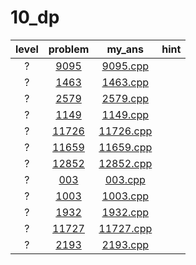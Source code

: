# 10_dp
| level | problem | my_ans | hint |
| :--: | :--: | :--: | :--: |
| ? | [9095](https://www.acmicpc.net/problem/9095) | [9095.cpp](./9095/9095.cpp) |  |
| ? | [1463](https://www.acmicpc.net/problem/1463) | [1463.cpp](./1463/1463.cpp) |  |
| ? | [2579](https://www.acmicpc.net/problem/2579) | [2579.cpp](./2579/2579.cpp) |  |
| ? | [1149](https://www.acmicpc.net/problem/1149) | [1149.cpp](./1149/1149.cpp) |  |
| ? | [11726](https://www.acmicpc.net/problem/11726) | [11726.cpp](./11726/11726.cpp) |  |
| ? | [11659](https://www.acmicpc.net/problem/11659) | [11659.cpp](./11659/11659.cpp) |  |
| ? | [12852](https://www.acmicpc.net/problem/12852) | [12852.cpp](./12852/12852.cpp) |  |
| ? | [003](https://www.acmicpc.net/problem/003) | [003.cpp](./003/003.cpp) |  |
| ? | [1003](https://www.acmicpc.net/problem/1003) | [1003.cpp](./1003/1003.cpp) |  |
| ? | [1932](https://www.acmicpc.net/problem/1932) | [1932.cpp](./1932/1932.cpp) |  |
| ? | [11727](https://www.acmicpc.net/problem/11727) | [11727.cpp](./11727/11727.cpp) |  |
| ? | [2193](https://www.acmicpc.net/problem/2193) | [2193.cpp](./2193/2193.cpp) |  |
